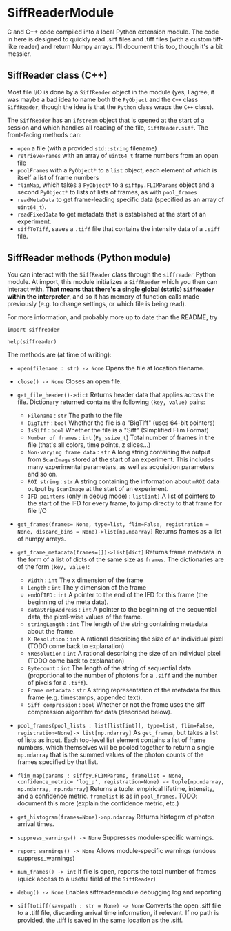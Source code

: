 # SiffReaderModule

C and C++ code compiled into a local Python extension module. The code in here is designed to quickly read .siff files and .tiff files (with a custom tiff-like reader) and return Numpy arrays. I'll document this too, though it's a bit messier.

## SiffReader class (C++)

Most file I/O is done by a `SiffReader` object in the module (yes, I agree, it was maybe a bad idea to name both the `PyObject` and the `C++` class `SiffReader`, though the idea is that the `Python` class wraps the `C++` class).

The `SiffReader` has an `ifstream` object that is opened at the start of a session and which handles all reading of the
file, `SiffReader.siff`. The front-facing methods can:

- `open` a file (with a provided `std::string` filename)
- `retrieveFrames` with an array of `uint64_t` frame numbers from an open file
- `poolFrames` with a `PyObject*` to a `list` object, each element of which is itself a list of frame numbers
- `flimMap`, which takes a `PyObject*` to a `siffpy.FLIMParams` object and a second `PyObject*` to lists of lists of frames, as with `pool_frames`
- `readMetaData` to get frame-leading specific data (specified as an array of `uint64_t`).
- `readFixedData` to get metadata that is established at the start of an experiment.
- `siffToTiff`, saves a `.tiff` file that contains the intensity data of a `.siff` file.

## SiffReader methods (Python module)

You can interact with the `SiffReader` class through the `siffreader` Python module. At import, this module initializes a `SiffReader` which you then can interact with. __That means that there's a single global (static) `SiffReader` within the interpreter__, and so it has memory of function calls made previously (e.g. to change settings, or which file is being read). 

For more information, and probably more up to date than the README, try 
```
import siffreader

help(siffreader)
```

The methods are (at time of writing):

-    `open(filename : str) -> None`
        Opens the file at location filename.

-    `close() -> None`
        Closes an open file.

-    `get_file_header()->dict` 
        Returns header data that applies across the file. Dictionary returned contains the following `(key, value)` pairs:
        - `Filename` : `str`
                The path to the file
        - `BigTiff`  : `bool`
                Whether the file is a "BigTiff" (uses 64-bit pointers)
        - `IsSiff`   : `bool`
                Whether the file is a "Siff" (SImplified Flim Format)
        - `Number of frames` : `int` (`Py_ssize_t`)
                Total number of frames in the file (that's all colors, time points, z slices...)
        - `Non-varying frame data` : `str`
                A long string containing the output from `ScanImage` stored at the start of an experiment. This
                includes many experimental parameters, as well as acquisition parameters and so on.
        - `ROI string` : `str`
                A string containing the information about `mROI` data output by `ScanImage` at the start of an experiment.
        - `IFD pointers` (only in debug mode) : `list[int]`
                A list of pointers to the start of the IFD for every frame, to jump directly to that frame for file I/O

-    `get_frames(frames= None, type=list, flim=False, registration = None, discard_bins = None)->list[np.ndarray]`
        Returns frames as a list of numpy arrays.

-    `get_frame_metadata(frames=[])->list[dict]`
        Returns frame metadata in the form of a list of dicts of the same size as `frames`. The dictionaries are of the form `(key, value)`:
        - `Width` : `int`
            The x dimension of the frame
        - `Length` : `int`
            The y dimension of the frame
        - `endOfIFD` : `int`
            A pointer to the end of the IFD for this frame (the beginning of the meta data).
        - `dataStripAddress` : `int`
            A pointer to the beginning of the sequential data, the pixel-wise values of the frame.
        - `stringLength`    : `int`
            The length of the string containing metadata about the frame.
        - `X Resolution` : `int`
            A rational describing the size of an individual pixel (TODO come back to explanation)
        - `YResolution` : `int`
            A rational describing the size of an individual pixel (TODO come back to explanation)
        - `Bytecount` : `int`
            The length of the string of sequential data (proportional to the number of photons for a `.siff` and the
            number of pixels for a `.tiff`).
        - `Frame metadata` : `str`
            A string representation of the metadata for this frame (e.g. timestamps, appended text).
        -  `Siff compression` : `bool`
            Whether or not the frame uses the siff compression algorithm for data (described below).

-    `pool_frames(pool_lists : list[list[int]], type=list, flim=False, registration=None)-> list[np.ndarray]`
        As `get_frames`, but takes a list of lists as input. Each top-level list element contains a list of
        frame numbers, which themselves will be pooled together to return a single `np.ndarray` that is the
        summed values of the photon counts of the frames specified by that list.

-    `flim_map(params : siffpy.FLIMParams, framelist = None, confidence_metric= 'log_p', registration=None) -> tuple[np.ndarray, np.ndarray, np.ndarray]`
        Returns a tuple: empirical lifetime, intensity, and a confidence metric. `framelist` is as in `pool_frames`.
        TODO: document this more (explain the confidence metric, etc.)

-    `get_histogram(frames=None)->np.ndarray`
        Returns histogrm of photon arrival times.

-    `suppress_warnings() -> None`
        Suppresses module-specific warnings.

-    `report_warnings() -> None`
        Allows module-specific warnings (undoes suppress_warnings)

-    `num_frames() -> int`
        If file is open, reports the total number of frames (quick access to a useful field of the `SiffReader`)

-    `debug() -> None`
        Enables siffreadermodule debugging log and reporting

-    `sifftotiff(savepath : str = None) -> None`
        Converts the open .siff file to a .tiff file, discarding arrival time information, if relevant. If no path is
        provided, the .tiff is saved in the same location as the .siff.

